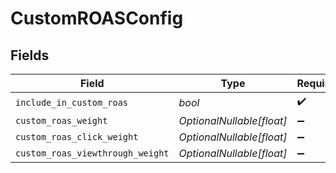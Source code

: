 # CustomROASConfig


## Fields

| Field                            | Type                             | Required                         | Description                      |
| -------------------------------- | -------------------------------- | -------------------------------- | -------------------------------- |
| `include_in_custom_roas`         | *bool*                           | :heavy_check_mark:               | N/A                              |
| `custom_roas_weight`             | *OptionalNullable[float]*        | :heavy_minus_sign:               | N/A                              |
| `custom_roas_click_weight`       | *OptionalNullable[float]*        | :heavy_minus_sign:               | N/A                              |
| `custom_roas_viewthrough_weight` | *OptionalNullable[float]*        | :heavy_minus_sign:               | N/A                              |